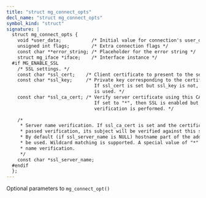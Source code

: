 ```yaml
---
title: "struct mg_connect_opts"
decl_name: "struct mg_connect_opts"
symbol_kind: "struct"
signature: |
  struct mg_connect_opts {
    void *user_data;           /* Initial value for connection's user_data */
    unsigned int flags;        /* Extra connection flags */
    const char **error_string; /* Placeholder for the error string */
    struct mg_iface *iface;    /* Interface instance */
  #if MG_ENABLE_SSL
    /* SSL settings. */
    const char *ssl_cert;    /* Client certificate to present to the server */
    const char *ssl_key;     /* Private key corresponding to the certificate.
                                If ssl_cert is set but ssl_key is not, ssl_cert
                                is used. */
    const char *ssl_ca_cert; /* Verify server certificate using this CA bundle.
                                If set to "*", then SSL is enabled but no cert
                                verification is performed. */
  
    /*
     * Server name verification. If ssl_ca_cert is set and the certificate has
     * passed verification, its subject will be verified against this string.
     * By default (if ssl_server_name is NULL) hostname part of the address will
     * be used. Wildcard matching is supported. A special value of "*" disables
     * name verification.
     */
    const char *ssl_server_name;
  #endif
  };
---
```


Optional parameters to `mg_connect_opt()` 

